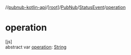//[pubnub-kotlin-api](../../../../index.md)/[[root]](../../index.md)/[PubNub](../index.md)/[StatusEvent](index.md)/[operation](operation.md)

# operation

[js]\
abstract var [operation](operation.md): [String](https://kotlinlang.org/api/core/kotlin-stdlib/kotlin/-string/index.html)
